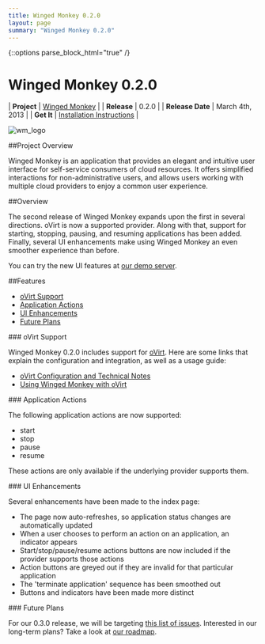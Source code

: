 ```yaml
---
title: Winged Monkey 0.2.0
layout: page
summary: "Winged Monkey 0.2.0"
---
```

{::options parse_block_html="true" /}

Winged Monkey 0.2.0
==========

<div class='container_24'>
  <div class='grid_8'>

| **Project**      | [Winged Monkey](http://www.wingedmonkey.org) |
| **Release**      | 0.2.0          |
| **Release Date** | March 4th, 2013 |
| **Get It**       | [Installation Instructions](http://www.wingedmonkey.org/get_started.html) |

  </div>
  <div class='grid_16'>

<div class="section-grouping">

![wm_logo](http://www.wingedmonkey.org/images/logo.png)

##Project Overview

Winged Monkey is an application that provides an elegant and intuitive user interface for self-service consumers of cloud resources.  It offers simplified interactions for non-administrative users, and allows users working with multiple cloud providers to enjoy a common user experience.

</div>

<div class="section-grouping">

##Overview

The second release of Winged Monkey expands upon the first in several directions.  oVirt is now a supported provider.  Along with that, support for starting, stopping, pausing, and resuming applications has been added.  Finally, several UI enhancements make using Winged Monkey an even smoother experience than before.

You can try the new UI features at <a href="http://demo.wingedmonkey.org">our demo server</a>.
</div>

<div class="section-grouping">

##Features

- [oVirt Support](#ovirt)
- [Application Actions](#application-actions)
- [UI Enhancements](#ui-enhancements)
- [Future Plans](#future)

</div>

<div id="ovirt" class="section-grouping">
### oVirt Support

Winged Monkey 0.2.0 includes support for [oVirt](http://www.ovirt.org).  Here are some links that explain the configuration and integration, as well as a usage guide:

* [oVirt Configuration and Technical Notes](https://github.com/wingedmonkey/documents/wiki/ovirt)
* [Using Winged Monkey with oVirt](https://github.com/wingedmonkey/documents/wiki/Using-Winged-Monkey-with-oVirt)
</div>
<div id="application-actions" class="section-grouping">
### Application Actions

The following application actions are now supported:

* start
* stop
* pause
* resume

These actions are only available if the underlying provider supports them.
</div>
<div id="ui-enhancements" class="section-grouping">
### UI Enhancements

Several enhancements have been made to the index page:

* The page now auto-refreshes, so application status changes are automatically updated
* When a user chooses to perform an action on an application, an indicator appears
* Start/stop/pause/resume actions buttons are now included if the provider supports those actions
* Action buttons are greyed out if they are invalid for that particular application
* The 'terminate application' sequence has been smoothed out
* Buttons and indicators have been made more distinct

</div>
<div id="future" class="section-grouping">
### Future Plans

For our 0.3.0 release, we will be targeting [this list of issues](https://github.com/wingedmonkey/wingedmonkey/issues?milestone=8&state=open).  Interested in our long-term plans?  Take a look at [our roadmap](http://www.wingedmonkey.org/roadmap.html).

</div>

  </div>
</div>